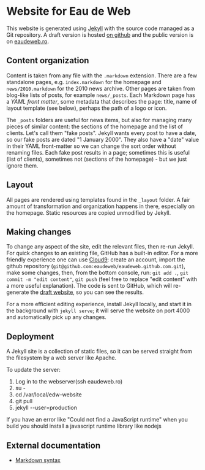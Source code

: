 # Website for Eau de Web #

This website is generated using [Jekyll][] with the source code managed
as a Git repository. A draft version is hosted [on github][github-draft]
and the public version is on [eaudeweb.ro][edw].

## Content organization ##

Content is taken from any file with the `.markdown` extension. There are
a few standalone pages, e.g. `index.markdown` for the homepage and
`news/2010.markdown` for the 2010 news archive. Other pages are taken
from blog-like lists of posts, for example `news/_posts`. Each Markdown
page has a *YAML front matter*, some metadata that describes the page:
title, name of layout template (see below), perhaps the path of a logo
or icon.

The `_posts` folders are useful for news items, but also for managing
many pieces of similar content: the sections of the homepage and the
list of clients. Let's call them "fake posts". Jekyll wants every post
to have a date, so our fake posts are dated "1 January 2000". They also
have a "date" value in their YAML front-matter so we can change the sort
order without renaming files. Each fake post results in a page;
sometimes this is useful (list of clients), sometimes not (sections of
the homepage) - but we just ignore them.

## Layout ##

All pages are rendered using templates found in the `_layout` folder. A
fair amount of transformation and organization happens in there,
especially on the homepage. Static resources are copied unmodified by
Jekyll.

## Making changes ##

To change any aspect of the site, edit the relevant files, then re-run
Jekyll. For quick changes to an existing file, GitHub has a built-in
editor. For a more friendly experience one can use [Cloud9][]: create an
account, import the github repository
(`git@github.com:eaudeweb/eaudeweb.github.com.git`), make some changes,
then, from the bottom console, run: `git add .`, `git commit -m "edit
content"`, `git push` (feel free to replace "edit content" with a more
useful explanation). The code is sent to GitHub, which will re-generate
the [draft website][github-draft], so you can see the results.

For a more efficient editing experience, install Jekyll locally, and
start it in the background with `jekyll serve`; it will serve
the website on port 4000 and automatically pick up any changes.

## Deployment ##

A Jekyll site is a collection of static files, so it can be served
straight from the filesystem by a web server like Apache.

To update the server:

1. Log in to the webserver(ssh eaudeweb.ro)
2. su -
3. cd /var/local/edw-website
4. git pull
5. jekyll --user=production

If you have an error like "Could not find a JavaScript runtime" when you build
you should install a javascript runtime library like nodejs


## External documentation ##

* [Markdown syntax](http://daringfireball.net/projects/markdown/syntax)


[jekyll]: http://jekyllrb.com/
[github-draft]: http://eaudeweb.github.com/
[edw]: http://eaudeweb.ro/
[cloud9]: http://c9.io/
